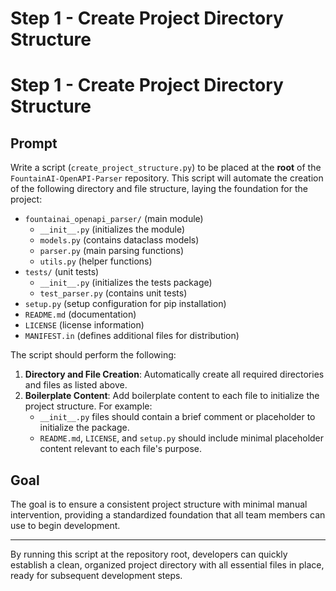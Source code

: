 # Step 1 - Create Project Directory Structure

# Step 1 - Create Project Directory Structure

## Prompt

Write a script (`create_project_structure.py`) to be placed at the **root** of the `FountainAI-OpenAPI-Parser` repository. This script will automate the creation of the following directory and file structure, laying the foundation for the project:

- `fountainai_openapi_parser/` (main module)
  - `__init__.py` (initializes the module)
  - `models.py` (contains dataclass models)
  - `parser.py` (main parsing functions)
  - `utils.py` (helper functions)
- `tests/` (unit tests)
  - `__init__.py` (initializes the tests package)
  - `test_parser.py` (contains unit tests)
- `setup.py` (setup configuration for pip installation)
- `README.md` (documentation)
- `LICENSE` (license information)
- `MANIFEST.in` (defines additional files for distribution)

The script should perform the following:

1. **Directory and File Creation**: Automatically create all required directories and files as listed above.
2. **Boilerplate Content**: Add boilerplate content to each file to initialize the project structure. For example:
   - `__init__.py` files should contain a brief comment or placeholder to initialize the package.
   - `README.md`, `LICENSE`, and `setup.py` should include minimal placeholder content relevant to each file's purpose.
   
## Goal

The goal is to ensure a consistent project structure with minimal manual intervention, providing a standardized foundation that all team members can use to begin development.

---

By running this script at the repository root, developers can quickly establish a clean, organized project directory with all essential files in place, ready for subsequent development steps.
